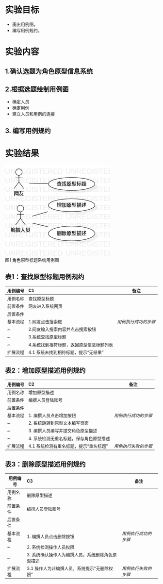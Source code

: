 # 实验目标
- 画出用例图。
- 编写用例规约。
# 实验内容
## 1.确认选题为角色原型信息系统
## 2.根据选题绘制用例图
- 确定人员
- 确定用例
- 建立人员和用例的连接
## 3. 编写用例规约
# 实验结果

 ![用例图](./UserCase2.jpg)  
 图1 角色原型标题系统用例图
 
 ## 表1：查找原型标题用例规约  

用例编号  | C1 | 备注  
-|:-|-  
用例名称  | 查找原型标题  |   
前置条件  | 网友进入系统网页    |  
后置条件  |  |   
基本流程  | 1.网友点击搜索框  |*用例执行成功的步骤*  
~| 2.网友输入搜索内容并点击搜索按钮  |
~| 3.系统查找原型标题  |
~| 4.系统找到相符标题，返回原型信息标题列表   |   
扩展流程  | 4.1 系统未找到相符标题，提示“无结果” | 

## 表2：增加原型描述用例规约  

用例编号  | C2 | 备注  
-|:-|-  
用例名称  | 增加原型描述  |   
前置条件  | 编撰人员登陆账号    |    
后置条件  |      |  
基本流程  | 1. 编撰人员点击增加按钮  |  *用例执行成功的步骤*  
~| 2. 系统跳转到原型文本编写页面  |  
~| 3. 编撰人员编写并提交角色原型描述  |   
~| 4. 系统检测无重名标题，保存角色原型描述  | 
扩展流程  | 4.1 系统检测有重名标题，提示“重名标题” | *用例执行失败的步骤*  



## 表3：删除原型描述用例规约

用例编号  | C3 | 备注  
-|:-|-  
用例名称  | 删除原型描述  |   
前置条件  | 编撰人员登陆账号    | 
后置条件  |      |   
基本流程  | 1. 编撰人员点击删除按钮  |  *用例执行成功的步骤*  
~| 2. 系统检测操作人员权限 |
~| 3. 系统确认操作人为编撰人员，系统删除角色原型描述  |   
扩展流程  | 3.1 操作人为非编撰人员，系统提示“无删除权限” |  *用例执行失败的步骤*  



